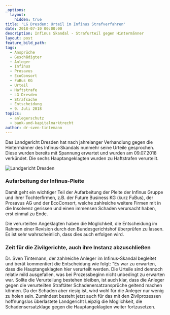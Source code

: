 ```yaml
---
_options:
  layout:
    hidden: true
title: 'LG Dresden: Urteil im Infinus Strafverfahren'
date: 2018-07-10 00:00:00
description: Infinus Skandal - Strafurteil gegen Hintermänner
layout: post
feature_bild_path:
tags:
  - Ansprüche
  - Geschädigter
  - Anleger
  - Infinus
  - Prosavus
  - EcoConsort
  - FuBus KG
  - Urteil
  - Haftstrafe
  - LG Dresden
  - Strafsache
  - Entscheidung
  - 9. Juli 2018
topics:
  - anlegerschutz
  - bank-und-kapitalmarktrecht
author: dr-sven-tintemann
---
```


Das Landgericht Dresden hat nach jahrelanger Verhandlung gegen die Hinterm&auml;nner des Infinus-Skandals nunmehr seine Urteile gesprochen. Diese wurden bereits mit Spannung erwartet und wurden am 09.07.2018 verk&uuml;ndet. Die sechs Hauptangeklagten wurden zu Haftstrafen verurteilt.

![Landgericht Dresden](/uploads/lg-dresden---eingang-ii.jpg "Eingang Landgericht Dresden")

### Aufarbeitung der Infinus-Pleite

Damit geht ein wichtiger Teil der Aufarbeitung der Pleite der Infinus Gruppe und ihrer Tochterfirmen, z.B. der Future Business KG (kurz FuBus), der Prosavus AG und der EcoConsort, welche zahlreiche weitere Firmen mit in die Insolvenz gerissen und einen immensen Schaden verursacht haben, erst einmal zu Ende.

Die verurteilten Angeklagten haben die M&ouml;glichkeit, die Entscheidung im Rahmen einer Revision durch den Bundesgerichtshof &uuml;berpr&uuml;fen zu lassen. Es ist sehr wahrscheinlich, dass dies auch erfolgen wird.

### Zeit f&uuml;r die Zivilgerichte, auch ihre Instanz abzuschlie&szlig;en

Dr. Sven Tintemann, der zahlreiche Anleger im Infinus-Skandal begleitet und ber&auml;t kommentiert die Entscheidung wie folgt: "Es war zu erwarten, dass die Hauptangeklagten hier verurteilt werden. Die Urteile sind dennoch relativ mild ausgefallen, was bei Prozessbeginn nicht unbedingt zu erwarten war. Sollte die Verurteilung bestehen bleiben, ist auch klar, dass die Anleger gegen die verurteilten Straft&auml;ter Schadenersatzanspr&uuml;che geltend machen k&ouml;nnen. Da der Schaden aber riesig ist, wird wohl f&uuml;r die Anleger nur wenig zu holen sein. Zumindest besteht jetzt auch f&uuml;r das mit den Zivilprozessen hoffnungslos &uuml;berlastete Landgericht Leipzig die M&ouml;glichkeit, die Schadensersatzklage gegen die Hauptangeklagten weiter fortzusetzen.